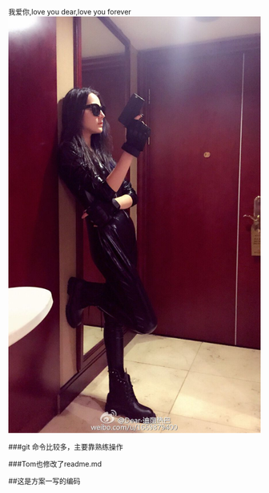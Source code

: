 我爱你,love you
dear,love you
forever
![](./reba.jpeg)

###git 命令比较多，主要靠熟练操作


###Tom也修改了readme.md

##这是方案一写的编码